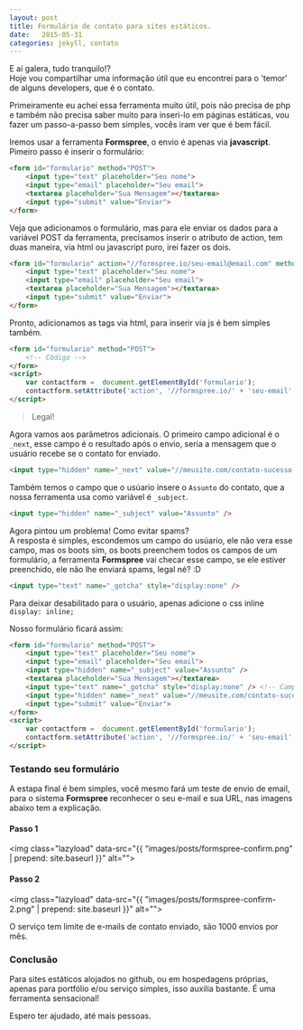 ```yaml
---
layout: post
title: Formulário de contato para sites estáticos.
date:   2015-05-31
categories: jekyll, contato
---
```


E aí galera, tudo tranquilo!? <br>Hoje vou compartilhar uma informação útil que eu encontrei para o 'temor' de alguns developers, que é o contato.

Primeiramente eu achei essa ferramenta muito útil, pois não precisa de php e também não precisa saber muito para inseri-lo em páginas estáticas, vou fazer um passo-a-passo bem simples, vocês iram ver que é bem fácil.

Iremos usar a ferramenta **Formspree**, o envio é apenas via **javascript**.<br>Pimeiro passo é inserir o formulário:

~~~html
<form id="formulario" method="POST">
    <input type="text" placeholder="Seu nome">
    <input type="email" placeholder="Seu email">
    <textarea placeholder="Sua Mensagem"></textarea>
    <input type="submit" value="Enviar">
</form>
~~~

Veja que adicionamos o formulário, mas para ele enviar os dados para a variável POST da ferramenta, precisamos inserir o atributo de action, tem duas maneira, via html ou javascript puro, irei fazer os dois.

~~~html
<form id="formulario" action="//formspree.io/seu-email@email.com" method="POST">
    <input type="text" placeholder="Seu nome">
    <input type="email" placeholder="Seu email">
    <textarea placeholder="Sua Mensagem"></textarea>
    <input type="submit" value="Enviar">
</form>
~~~

Pronto, adicionamos as tags via html, para inserir via js é bem simples também.

~~~html
<form id="formulario" method="POST">
    <!-- Código -->
</form>
<script>
    var contactform =  document.getElementById('formulario');
    contactform.setAttribute('action', '//formspree.io/' + 'seu-email' + '@' + 'email' + '.' + 'com');
</script>
~~~

> Legal!

Agora vamos aos parâmetros adicionais. O primeiro campo adicional é o ``_next``, esse campo é o resultado após o envio, seria a mensagem que o usuário recebe se o contato for enviado.

~~~html
<input type="hidden" name="_next" value="//meusite.com/contato-sucesso.html" />
~~~

Também temos o campo que o usúario insere o ``Assunto`` do contato, que a nossa ferramenta usa como variável é ``_subject``.

~~~html
<input type="hidden" name="_subject" value="Assunto" />
~~~

Agora pintou um problema! Como evitar spams?<br>
A resposta é simples, escondemos um campo do usúario, ele não vera esse campo, mas os boots sim, os boots preenchem todos os campos de um formulário, a ferramenta **Formspree** vai checar esse campo, se ele estiver preenchido, ele não lhe enviará spams, legal né? :D

~~~html
<input type="text" name="_gotcha" style="display:none" />
~~~

Para deixar desabilitado para o usuário, apenas adicione o css inline ``display: inline;``

Nosso formulário ficará assim:

~~~html
<form id="formulario" method="POST">
	<input type="text" placeholder="Seu nome">
	<input type="email" placeholder="Seu email">
	<input type="hidden" name="_subject" value="Assunto" />
	<textarea placeholder="Sua Mensagem"></textarea>
	<input type="text" name="_gotcha" style="display:none" /> <!-- Campo anti-spam -->
	<input type="hidden" name="_next" value="//meusite.com/contato-sucesso.html" /> <!-- Mensagem de sucesso -->
	<input type="submit" value="Enviar">
</form>
<script>
    var contactform =  document.getElementById('formulario');
    contactform.setAttribute('action', '//formspree.io/' + 'seu-email' + '@' + 'email' + '.' + 'com');
</script>
~~~

### Testando seu formulário

A estapa final é bem simples, você mesmo fará um teste de envio de email, para o sistema **Formspree** reconhecer o seu e-mail e sua URL, nas imagens abaixo tem a explicação.

#### Passo 1

<img class="lazyload" data-src="{{ "images/posts/formspree-confirm.png" | prepend: site.baseurl }}" alt="">

#### Passo 2

<img class="lazyload" data-src="{{ "images/posts/formspree-confirm-2.png" | prepend: site.baseurl }}" alt="">

O serviço tem limite de e-mails de contato enviado, são 1000 envios por mês.

### Conclusão
Para sites estáticos alojados no github, ou em hospedagens próprias, apenas para portfólio e/ou serviço simples, isso auxilia bastante. É uma ferramenta sensacional!

Espero ter ajudado, até mais pessoas.


<img class="lazyload" data-src="http://i.imgur.com/FzhaHex.gif">